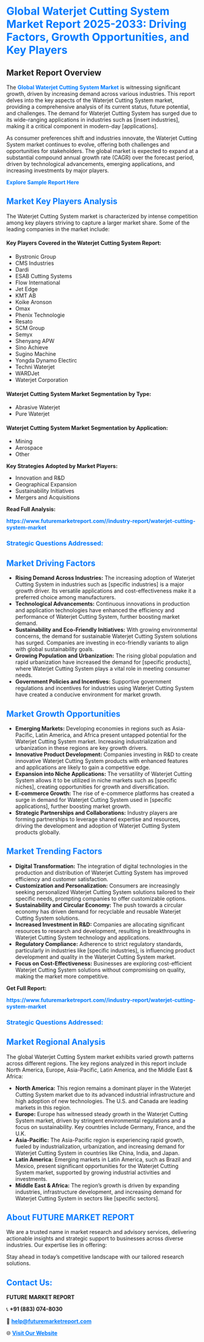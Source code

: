 <h1 style="color: #007BFF;">Global Waterjet Cutting System Market Report 2025-2033: Driving Factors, Growth Opportunities, and Key Players</h1>

<section id="overview">
<h2>Market Report Overview</h2>
<p>The <a href="https://www.futuremarketreport.com//industry-report/waterjet-cutting-system-market" style="color: #007BFF; text-decoration: none;"><strong>Global Waterjet Cutting System Market</strong></a> is witnessing significant growth, driven by increasing demand across various industries. This report delves into the key aspects of the Waterjet Cutting System market, providing a comprehensive analysis of its current status, future potential, and challenges. The demand for Waterjet Cutting System has surged due to its wide-ranging applications in industries such as [insert industries], making it a critical component in modern-day [applications].</p>
<p>As consumer preferences shift and industries innovate, the Waterjet Cutting System market continues to evolve, offering both challenges and opportunities for stakeholders. The global market is expected to expand at a substantial compound annual growth rate (CAGR) over the forecast period, driven by technological advancements, emerging applications, and increasing investments by major players.</p>
</section>

<section id="overview">
<p><a href="https://www.futuremarketreport.com//request-sample/reportId=92578" style="color: #007BFF; text-decoration: none;"><strong>Explore Sample Report Here</strong></a></p>
</section>

<section id="key-players">
<h2 style="color: #007BFF;">Market Key Players Analysis</h2>
<p>The Waterjet Cutting System market is characterized by intense competition among key players striving to capture a larger market share. Some of the leading companies in the market include:</p>
<h4>Key Players Covered in the Waterjet Cutting System Report:</h4>
<ul><li>Bystronic Group</li><li>CMS Industries</li><li>Dardi</li><li>ESAB Cutting Systems</li><li>Flow International</li><li>Jet Edge</li><li>KMT AB</li><li>Koike Aronson</li><li>Omax</li><li>Phenix Technologie</li><li>Resato</li><li>SCM Group</li><li>Semyx</li><li>Shenyang APW</li><li>Sino Achieve</li><li>Sugino Machine</li><li>Yongda Dynamo Electirc</li><li>Techni Waterjet</li><li>WARDJet</li><li>Waterjet Corporation</li></ul>
<h4>Waterjet Cutting System Market Segmentation by Type:</h4>
<ul><li>Abrasive Waterjet</li><li>Pure Waterjet</li></ul>

<h4>Waterjet Cutting System Market Segmentation by Application:</h4>
<ul><li>Mining</li><li>Aerospace</li><li>Other</li></ul>
<p><strong>Key Strategies Adopted by Market Players:</strong></p>
<ul>
<li>Innovation and R&D</li>
<li>Geographical Expansion</li>
<li>Sustainability Initiatives</li>
<li>Mergers and Acquisitions</li>
</ul>
</section>

<section>
<p><strong>Read Full Analysis: </strong></p><a href="https://www.futuremarketreport.com//industry-report/waterjet-cutting-system-market" style="color: #007BFF; text-decoration: none;"><strong>https://www.futuremarketreport.com//industry-report/waterjet-cutting-system-market</strong></a>
<h3 style="color: #007BFF;">Strategic Questions Addressed:</h3>
</section>

<section id="driving-factors">
<h2 style="color: #007BFF;">Market Driving Factors</h2>
<ul>
<li><strong>Rising Demand Across Industries:</strong> The increasing adoption of Waterjet Cutting System in industries such as [specific industries] is a major growth driver. Its versatile applications and cost-effectiveness make it a preferred choice among manufacturers.</li>
<li><strong>Technological Advancements:</strong> Continuous innovations in production and application technologies have enhanced the efficiency and performance of Waterjet Cutting System, further boosting market demand.</li>
<li><strong>Sustainability and Eco-Friendly Initiatives:</strong> With growing environmental concerns, the demand for sustainable Waterjet Cutting System solutions has surged. Companies are investing in eco-friendly variants to align with global sustainability goals.</li>
<li><strong>Growing Population and Urbanization:</strong> The rising global population and rapid urbanization have increased the demand for [specific products], where Waterjet Cutting System plays a vital role in meeting consumer needs.</li>
<li><strong>Government Policies and Incentives:</strong> Supportive government regulations and incentives for industries using Waterjet Cutting System have created a conducive environment for market growth.</li>
</ul>
</section>

<section id="growth-opportunities">
<h2 style="color: #007BFF;">Market Growth Opportunities</h2>
<ul>
<li><strong>Emerging Markets:</strong> Developing economies in regions such as Asia-Pacific, Latin America, and Africa present untapped potential for the Waterjet Cutting System market. Increasing industrialization and urbanization in these regions are key growth drivers.</li>
<li><strong>Innovative Product Development:</strong> Companies investing in R&D to create innovative Waterjet Cutting System products with enhanced features and applications are likely to gain a competitive edge.</li>
<li><strong>Expansion into Niche Applications:</strong> The versatility of Waterjet Cutting System allows it to be utilized in niche markets such as [specific niches], creating opportunities for growth and diversification.</li>
<li><strong>E-commerce Growth:</strong> The rise of e-commerce platforms has created a surge in demand for Waterjet Cutting System used in [specific applications], further boosting market growth.</li>
<li><strong>Strategic Partnerships and Collaborations:</strong> Industry players are forming partnerships to leverage shared expertise and resources, driving the development and adoption of Waterjet Cutting System products globally.</li>
</ul>
</section>

<section id="trending-factors">
<h2 style="color: #007BFF;">Market Trending Factors</h2>
<ul>
<li><strong>Digital Transformation:</strong> The integration of digital technologies in the production and distribution of Waterjet Cutting System has improved efficiency and customer satisfaction.</li>
<li><strong>Customization and Personalization:</strong> Consumers are increasingly seeking personalized Waterjet Cutting System solutions tailored to their specific needs, prompting companies to offer customizable options.</li>
<li><strong>Sustainability and Circular Economy:</strong> The push towards a circular economy has driven demand for recyclable and reusable Waterjet Cutting System solutions.</li>
<li><strong>Increased Investment in R&D:</strong> Companies are allocating significant resources to research and development, resulting in breakthroughs in Waterjet Cutting System technology and applications.</li>
<li><strong>Regulatory Compliance:</strong> Adherence to strict regulatory standards, particularly in industries like [specific industries], is influencing product development and quality in the Waterjet Cutting System market.</li>
<li><strong>Focus on Cost-Effectiveness:</strong> Businesses are exploring cost-efficient Waterjet Cutting System solutions without compromising on quality, making the market more competitive.</li>
</ul>
</section>

<section>
<p><strong>Get Full Report: </strong></p><a href="https://www.futuremarketreport.com//industry-report/waterjet-cutting-system-market" style="color: #007BFF; text-decoration: none;"><strong>https://www.futuremarketreport.com//industry-report/waterjet-cutting-system-market</strong></a>
<h3 style="color: #007BFF;">Strategic Questions Addressed:</h3>
</section>


<section id="regional-analysis">
<h2 style="color: #007BFF;">Market Regional Analysis</h2>
<p>The global Waterjet Cutting System market exhibits varied growth patterns across different regions. The key regions analyzed in this report include North America, Europe, Asia-Pacific, Latin America, and the Middle East & Africa:</p>
<ul>
<li><strong>North America:</strong> This region remains a dominant player in the Waterjet Cutting System market due to its advanced industrial infrastructure and high adoption of new technologies. The U.S. and Canada are leading markets in this region.</li>
<li><strong>Europe:</strong> Europe has witnessed steady growth in the Waterjet Cutting System market, driven by stringent environmental regulations and a focus on sustainability. Key countries include Germany, France, and the U.K.</li>
<li><strong>Asia-Pacific:</strong> The Asia-Pacific region is experiencing rapid growth, fueled by industrialization, urbanization, and increasing demand for Waterjet Cutting System in countries like China, India, and Japan.</li>
<li><strong>Latin America:</strong> Emerging markets in Latin America, such as Brazil and Mexico, present significant opportunities for the Waterjet Cutting System market, supported by growing industrial activities and investments.</li>
<li><strong>Middle East & Africa:</strong> The region’s growth is driven by expanding industries, infrastructure development, and increasing demand for Waterjet Cutting System in sectors like [specific sectors].</li>
</ul>
</section>

<footer>
<h2 style="color: #007BFF;">About FUTURE MARKET REPORT</h2>
<p>We are a trusted name in market research and advisory services, delivering actionable insights and strategic support to businesses across diverse industries. Our expertise lies in offering:</p>

<p>Stay ahead in today’s competitive landscape with our tailored research solutions.</p>

<h2 style="color: #007BFF;">Contact Us:</h2>
<p><strong>FUTURE MARKET REPORT</strong></p>
<p>📞 <strong>+91 (883) 074-8030</strong></p>
<p>📧 <strong><a href="mailto:help@futuremarketreport.com" style="color: #007BFF;">help@futuremarketreport.com</a></strong></p>
<p>🌐 <strong><a href="https://www.futuremarketreport.com/" style="color: #007BFF;">Visit Our Website</a></strong></p>
</footer>